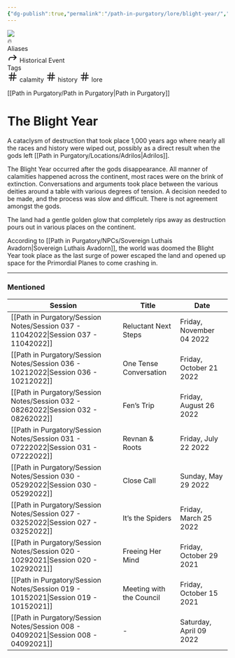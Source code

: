 ```yaml
---
{"dg-publish":true,"permalink":"/path-in-purgatory/lore/blight-year/","tags":["calamity","history","lore"]}
---
```


<div class="wiki-header">
	<div class="banner-wrapper">
		<div class="banner">
			<img class="banner-image full-width" src="https://majestythinks.netlify.app/img/purgatory.jpeg" style="object-position: 50% 50%">
		</div>
		<div class="banner-icon">
			<div class="icon-box">🔥</div>
		</div>
	</div>
	<div class="frontmatter-container">
		<div class="frontmatter-section mod-aliases">
			<span class="frontmatter-section-label">Aliases</span>
			<div class="frontmatter-section-data frontmatter-section-aliases">
				<span class="frontmatter-alias">
					<span class="frontmatter-alias-icon"> <svg xmlns="http://www.w3.org/2000svg" width="24" height="24" viewBox="0 0 24 24" fill="none" stroke="currentColor" stroke-width="2" stroke-linecap="round" stroke-linejoin="round" class="svg-icon lucide-forward"><polyline points="15 17 20 12 15 7"></polyline><path d="M4 18v-2a4 4 0 0 1 4-4h12"></path></svg></span>
					Historical Event</span>
			</div>
		</div>
		<div class="frontmatter-section mod-tags">
			<span class="frontmatter-section-label">Tags</span>
			<div class="frontmatter-section-data frontmatter-section-tags">
				<a class="tag"onclick="toggleTagSearch(this)">
					<span class="frontmatter-tag-icon"><svg xmlns="http://www.w3.org/2000/svg" width="24" height="24" viewBox="0 0 24 24" fill="none" stroke="currentColor" stroke-width="2" stroke-linecap="round" stroke-linejoin="round" class="svg-icon lucide-hash"><line x1="4" y1="9" x2="20" y2="9"></line><line x1="4" y1="15" x2="20" y2="15"></line><line x1="10" y1="3" x2="8" y2="21"></line><line x1="16" y1="3" x2="14" y2="21"></line></svg></span>
					calamity</a>
				<a class="tag" onclick="toggleTagSearch(this)">
					<span class="frontmatter-tag-icon"><svg xmlns="http://www.w3.org/2000/svg" width="24" height="24" viewBox="0 0 24 24" fill="none" stroke="currentColor" stroke-width="2" stroke-linecap="round" stroke-linejoin="round" class="svg-icon lucide-hash"><line x1="4" y1="9" x2="20" y2="9"></line><line x1="4" y1="15" x2="20" y2="15"></line><line x1="10" y1="3" x2="8" y2="21"></line><line x1="16" y1="3" x2="14" y2="21"></line></svg></span>
					history</a>
				<a class="tag" onclick="toggleTagSearch(this)">
					<span class="frontmatter-tag-icon"><svg xmlns="http://www.w3.org/2000/svg" width="24" height="24" viewBox="0 0 24 24" fill="none" stroke="currentColor" stroke-width="2" stroke-linecap="round" stroke-linejoin="round" class="svg-icon lucide-hash"><line x1="4" y1="9" x2="20" y2="9"></line><line x1="4" y1="15" x2="20" y2="15"></line><line x1="10" y1="3" x2="8" y2="21"></line><line x1="16" y1="3" x2="14" y2="21"></line></svg></span>
					lore</a>
			</div>
		</div>
	</div>
</div>

[[Path in Purgatory/Path in Purgatory\|Path in Purgatory]]
# The Blight Year

A cataclysm of destruction that took place 1,000 years ago where nearly all the races and history were wiped out, possibly as a direct result when the gods left [[Path in Purgatory/Locations/Adrilos\|Adrilos]].

The Blight Year occurred after the gods disappearance. All manner of calamities happened across the continent, most races were on the brink of extinction. Conversations and arguments took place between the various deities around a table with various degrees of tension. A decision needed to be made, and the process was slow and difficult. There is not agreement amongst the gods. 

The land had a gentle golden glow that completely rips away as destruction pours out in various places on the continent.

According to [[Path in Purgatory/NPCs/Sovereign Luthais Avadorn\|Sovereign Luthais Avadorn]], the world was doomed the Blight Year took place as the last surge of power escaped the land and opened up space for the Primordial Planes to come crashing in.

---

### Mentioned
| Session                                                                               | Title                    | Date                     |
| ------------------------------------------------------------------------------------- | ------------------------ | ------------------------ |
| [[Path in Purgatory/Session Notes/Session 037 - 11042022\|Session 037 - 11042022]] | Reluctant Next Steps     | Friday, November 04 2022 |
| [[Path in Purgatory/Session Notes/Session 036 - 10212022\|Session 036 - 10212022]] | One Tense Conversation   | Friday, October 21 2022  |
| [[Path in Purgatory/Session Notes/Session 032 - 08262022\|Session 032 - 08262022]] | Fen’s Trip               | Friday, August 26 2022   |
| [[Path in Purgatory/Session Notes/Session 031 - 07222022\|Session 031 - 07222022]] | Revnan & Roots           | Friday, July 22 2022     |
| [[Path in Purgatory/Session Notes/Session 030 - 05292022\|Session 030 - 05292022]] | Close Call               | Sunday, May 29 2022      |
| [[Path in Purgatory/Session Notes/Session 027 - 03252022\|Session 027 - 03252022]] | It’s the Spiders         | Friday, March 25 2022    |
| [[Path in Purgatory/Session Notes/Session 020 - 10292021\|Session 020 - 10292021]] | Freeing Her Mind         | Friday, October 29 2021  |
| [[Path in Purgatory/Session Notes/Session 019 - 10152021\|Session 019 - 10152021]] | Meeting with the Council | Friday, October 15 2021  |
| [[Path in Purgatory/Session Notes/Session 008 - 04092021\|Session 008 - 04092021]] | \-                       | Saturday, April 09 2022  |

